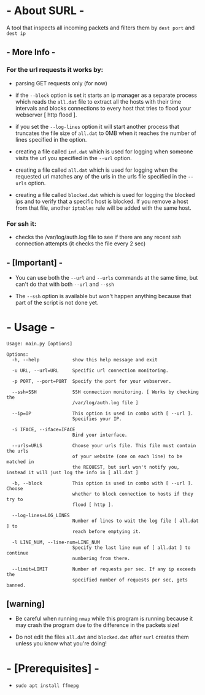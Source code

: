 # - About SURL -
A tool that inspects all incoming packets and filters them by ``` dest port ``` and ``` dest ip ```


## - More Info -
### For the url requests it works by:
  * parsing GET requests only (for now)
  
  * if the ``` --block ``` option is set it starts an ip manager as a separate process which reads the ``` all.dat ``` file to extract all the hosts with their time intervals and blocks connections to every host that tries to flood your webserver [ http flood ].
  
  * if you set the ``` --log-lines ``` option it will start another process that truncates the file size of ``` all.dat ``` to 0MB when it reaches the number of lines specified in the option.
  
  * creating a file called ``` inf.dat ``` which is used for logging when someone visits the url you specified in the  ``` --url ``` option.
  
  * creating a file called ``` all.dat ``` which is used for logging when the requested url matches any of the urls in the urls file specified in the ``` --urls ``` option.
  
  * creating a file called ``` blocked.dat ``` which is used for logging the blocked ips and to verify that a specific host is blocked. If you remove a host from that file, another ``` iptables ``` rule will be added with the same host.
  

### For ssh it:
  * checks the /var/log/auth.log file to see if there are any recent ssh connection attempts (it checks the file every 2 sec)


## - [Important] -
* You can use both the ``` --url ``` and ``` --urls ``` commands at the same time, but can't do that with both ``` --url ``` and ``` --ssh ```

* The ``` --ssh ``` option is available but won't happen anything because that part of the script is not done yet.


# - Usage -              
```
Usage: main.py [options]

Options:
  -h, --help            show this help message and exit
  
  -u URL, --url=URL     Specific url connection monitoring.
  
  -p PORT, --port=PORT  Specify the port for your webserver.
  
  --ssh=SSH             SSH connection monitoring. [ Works by checking the
                        /var/log/auth.log file ]
                        
  --ip=IP               This option is used in combo with [ --url ].
                        Specifies your IP.
                        
  -i IFACE, --iface=IFACE
                        Bind your interface.
                        
  --urls=URLS           Choose your urls file. This file must contain the urls
                        of your website (one on each line) to be matched in
                        the REQUEST, but surl won't notify you, instead it will just log the info in [ all.dat ] 
                        
  -b, --block           This option is used in combo with [ --url ]. Choose
                        whether to block connection to hosts if they try to
                        flood [ http ].
                        
  --log-lines=LOG_LINES
                        Number of lines to wait the log file [ all.dat ] to
                        reach before emptying it.
                        
  -l LINE_NUM, --line-num=LINE_NUM
                        Specify the last line num of [ all.dat ] to continue
                        numbering from there.
                        
  --limit=LIMIT         Number of requests per sec. If any ip exceeds the
                        specified number of requests per sec, gets banned.
```


## [warning]
* Be careful when running ``` nmap ```  while this program is running because it may crash the program due to the difference in the packets size!

* Do not edit the files ``` all.dat ``` and ``` blocked.dat ``` after ``` surl ``` creates them unless you know what you're doing!



# - [Prerequisites] -
* ``` sudo apt install ffmepg ```
